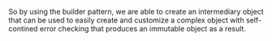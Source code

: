 So by using the builder pattern, we are able to create an intermediary object that can be used to easily create and customize a complex object with self-contined error checking that produces an immutable object as a result.